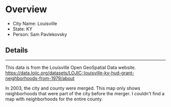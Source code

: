 # Overview

* City Name: Louisville
* State: KY
* Person: Sam Pavlekovsky

## Details

---

This data is from the Louisville Open GeoSpatial Data website. https://data.lojic.org/datasets/LOJIC::louisville-ky-hud-grant-neighborhoods-from-1979/about

In 2003, the city and county were merged. This map only shows neighborhoods that were part of the city before the merger. I couldn't find a map with neighborhoods for the entire county.

